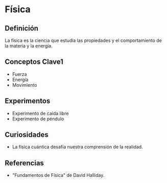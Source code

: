 # Física

## Definición
La física es la ciencia que estudia las propiedades y el comportamiento de la materia y la energía.

## Conceptos Clave1
- Fuerza
- Energía
- Movimiento

## Experimentos
- Experimento de caída libre
- Experimento de péndulo

## Curiosidades
- La física cuántica desafía nuestra comprensión de la realidad.

## Referencias
- "Fundamentos de Física" de David Halliday.
